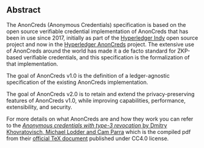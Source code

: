 ## Abstract

The AnonCreds (Anonymous Credentials) specification is based on the open source verifiable credential
implementation of AnonCreds that has been in use since 2017, initially as part of the
[Hyperledger Indy](https://www.hyperledger.org/projects/hyperledger-indy) open
source project and now in the [Hyperledger AnonCreds](https://wiki.hyperledger.org/display/anoncreds) project. The extensive use of AnonCreds around the world has made it a de
facto standard for ZKP-based verifiable credentials, and this specification is the
formalization of that implementation.

The goal of AnonCreds v1.0 is the definition of a ledger-agnostic specification of the existing AnonCreds implementation.

The goal of AnonCreds v2.0 is to retain and extend the privacy-preserving features of AnonCreds v1.0, while improving capabilities, performance, extensibility, and security.

For more details on what AnonCreds are and how they work you can refer to the [_Anonymous credentials with type-3 revocation_ by Dmitry Khovratovisch, Michael Lodder and Cam Parra](https://github.com/hyperledger/anoncreds-spec/blob/main/spec/ursaAnonCreds.pdf) which is the compiled pdf from their [official TeX document](https://github.com/hyperledger/ursa-docs/tree/main/specs/anoncreds1) published under CC4.0 license.

